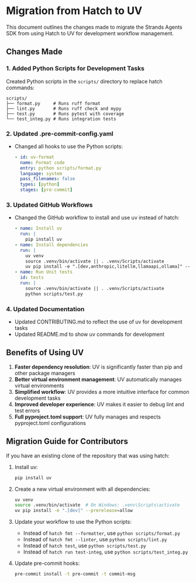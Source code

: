# Migration from Hatch to UV

This document outlines the changes made to migrate the Strands Agents SDK from using Hatch to UV for development workflow management.

## Changes Made

### 1. Added Python Scripts for Development Tasks

Created Python scripts in the `scripts/` directory to replace hatch commands:
  ```
  scripts/
  ├── format.py     # Runs ruff format
  ├── lint.py       # Runs ruff check and mypy
  ├── test.py       # Runs pytest with coverage
  └── test_integ.py # Runs integration tests
  ```

### 2. Updated .pre-commit-config.yaml

- Changed all hooks to use the Python scripts:
  ```yaml
  - id: uv-format
    name: Format code
    entry: python scripts/format.py
    language: system
    pass_filenames: false
    types: [python]
    stages: [pre-commit]
  ```

### 3. Updated GitHub Workflows

- Changed the GitHub workflow to install and use uv instead of hatch:
  ```yaml
  - name: Install uv
    run: |
      pip install uv
  - name: Install dependencies
    run: |
      uv venv
      source .venv/bin/activate || . .venv/Scripts/activate
      uv pip install -e ".[dev,anthropic,litellm,llamaapi,ollama]" --prerelease=allow
  - name: Run Unit tests
    id: tests
    run: |
      source .venv/bin/activate || . .venv/Scripts/activate
      python scripts/test.py
  ```

### 4. Updated Documentation

- Updated CONTRIBUTING.md to reflect the use of uv for development tasks
- Updated README.md to show uv commands for development

## Benefits of Using UV

1. **Faster dependency resolution**: UV is significantly faster than pip and other package managers
2. **Better virtual environment management**: UV automatically manages virtual environments
3. **Simplified workflow**: UV provides a more intuitive interface for common development tasks
4. **Improved developer experience**: UV makes it easier to debug lint and test errors
5. **Full pyproject.toml support**: UV fully manages and respects pyproject.toml configurations

## Migration Guide for Contributors

If you have an existing clone of the repository that was using hatch:

1. Install uv:
   ```bash
   pip install uv
   ```

2. Create a new virtual environment with all dependencies:
   ```bash
   uv venv
   source .venv/bin/activate  # On Windows: .venv\Scripts\activate
   uv pip install -e ".[dev]" --prerelease=allow
   ```

3. Update your workflow to use the Python scripts:
   - Instead of `hatch fmt --formatter`, use `python scripts/format.py`
   - Instead of `hatch fmt --linter`, use `python scripts/lint.py`
   - Instead of `hatch test`, use `python scripts/test.py`
   - Instead of `hatch run test-integ`, use `python scripts/test_integ.py`

4. Update pre-commit hooks:
   ```bash
   pre-commit install -t pre-commit -t commit-msg
   ```

